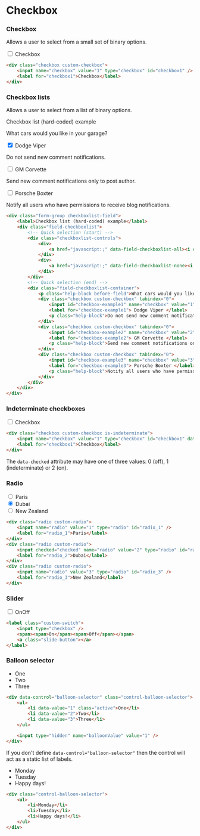 # Checkbox

### Checkbox

Allows a user to select from a small set of binary options.

<div class="example">
    <div class="checkbox custom-checkbox">
        <input name="checkbox" value="1" type="checkbox" id="checkbox1" />
        <label for="checkbox1">Checkbox</label>
    </div>
</div>

```html
<div class="checkbox custom-checkbox">
    <input name="checkbox" value="1" type="checkbox" id="checkbox1" />
    <label for="checkbox1">Checkbox</label>
</div>
```

### Checkbox lists

Allows a user to select from a list of binary options.

<div class="example">
    <div class="form-group checkboxlist-field">
        <label>Checkbox list (hard-coded) example</label>
        <div class="field-checkboxlist">
            <!-- Quick selection (start) -->
            <div class="checkboxlist-controls">
                <div>
                    <a href="javascript:;" data-field-checkboxlist-all><i class="icon-check-square"></i> <?= e(trans('backend::lang.form.select_all')) ?></a>
                </div>
                <div>
                    <a href="javascript:;" data-field-checkboxlist-none><i class="icon-eraser"></i> <?= e(trans('backend::lang.form.select_none')) ?></a>
                </div>
            </div>
            <!-- Quick selection (end) -->
            <div class="field-checkboxlist-container">
                <p class="help-block before-field">What cars would you like in your garage?</p>
                <div class="checkbox custom-checkbox" tabindex="0">
                    <input id="checkbox-example1" name="checkbox" value="1" type="checkbox" checked="checked" aria-checked="true" />
                    <label for="checkbox-example1"> Dodge Viper </label>
                    <p class="help-block">Do not send new comment notifications.</p>
                </div>
                <div class="checkbox custom-checkbox" tabindex="0">
                    <input id="checkbox-example2" name="checkbox" value="2" type="checkbox" aria-checked="false" />
                    <label for="checkbox-example2"> GM Corvette </label>
                    <p class="help-block">Send new comment notifications only to post author.</p>
                </div>
                <div class="checkbox custom-checkbox" tabindex="0">
                    <input id="checkbox-example3" name="checkbox" value="3" type="checkbox" aria-checked="mixed" />
                    <label for="checkbox-example3"> Porsche Boxter </label>
                    <p class="help-block">Notify all users who have permissions to receive blog notifications.</p>
                </div>
            </div>
        </div>
    </div>
</div>

```html
<div class="form-group checkboxlist-field">
    <label>Checkbox list (hard-coded) example</label>
    <div class="field-checkboxlist">
        <!-- Quick selection (start) -->
        <div class="checkboxlist-controls">
            <div>
                <a href="javascript:;" data-field-checkboxlist-all><i class="icon-check-square"></i> <?= e(trans('backend::lang.form.select_all')) ?></a>
            </div>
            <div>
                <a href="javascript:;" data-field-checkboxlist-none><i class="icon-eraser"></i> <?= e(trans('backend::lang.form.select_none')) ?></a>
            </div>
        </div>
        <!-- Quick selection (end) -->
        <div class="field-checkboxlist-container">
            <p class="help-block before-field">What cars would you like in your garage?</p>
            <div class="checkbox custom-checkbox" tabindex="0">
                <input id="checkbox-example1" name="checkbox" value="1" type="checkbox" checked="checked" aria-checked="true" />
                <label for="checkbox-example1"> Dodge Viper </label>
                <p class="help-block">Do not send new comment notifications.</p>
            </div>
            <div class="checkbox custom-checkbox" tabindex="0">
                <input id="checkbox-example2" name="checkbox" value="2" type="checkbox" aria-checked="false" />
                <label for="checkbox-example2"> GM Corvette </label>
                <p class="help-block">Send new comment notifications only to post author.</p>
            </div>
            <div class="checkbox custom-checkbox" tabindex="0">
                <input id="checkbox-example3" name="checkbox" value="3" type="checkbox" aria-checked="mixed" />
                <label for="checkbox-example3"> Porsche Boxter </label>
                <p class="help-block">Notify all users who have permissions to receive blog notifications.</p>
            </div>
        </div>
    </div>
</div>
```

### Indeterminate checkboxes

<div class="example">
    <div class="checkbox custom-checkbox is-indeterminate">
        <input name="checkbox" value="1" type="checkbox" id="checkbox1" data-checked="1" />
        <label for="checkbox1">Checkbox</label>
    </div>
</div>

```html
<div class="checkbox custom-checkbox is-indeterminate">
    <input name="checkbox" value="1" type="checkbox" id="checkbox1" data-checked="1" />
    <label for="checkbox1">Checkbox</label>
</div>
```

The `data-checked` attribute may have one of three values: 0 (off), 1 (indeterminate) or 2 (on).

### Radio

<div class="example">
    <div class="radio custom-radio">
        <input name="radio" value="1" type="radio" id="radio_1" />
        <label for="radio_1">Paris</label>
    </div>
    <div class="radio custom-radio">
        <input checked="checked" name="radio" value="2" type="radio" id="radio_2" />
        <label for="radio_2">Dubai</label>
    </div>
    <div class="radio custom-radio">
        <input name="radio" value="3" type="radio" id="radio_3" />
        <label for="radio_3">New Zealand</label>
    </div>
</div>

```html
<div class="radio custom-radio">
    <input name="radio" value="1" type="radio" id="radio_1" />
    <label for="radio_1">Paris</label>
</div>
<div class="radio custom-radio">
    <input checked="checked" name="radio" value="2" type="radio" id="radio_2" />
    <label for="radio_2">Dubai</label>
</div>
<div class="radio custom-radio">
    <input name="radio" value="3" type="radio" id="radio_3" />
    <label for="radio_3">New Zealand</label>
</div>
```

### Slider

<div class="example">
    <label class="custom-switch">
        <input type="checkbox" />
        <span><span>On</span><span>Off</span></span>
        <a class="slide-button"></a>
    </label>
</div>

```html
<label class="custom-switch">
    <input type="checkbox" />
    <span><span>On</span><span>Off</span></span>
    <a class="slide-button"></a>
</label>
```

### Balloon selector

<div class="example">
    <div data-control="balloon-selector" class="control-balloon-selector">
        <ul>
            <li data-value="1" class="active">One</li>
            <li data-value="2">Two</li>
            <li data-value="3">Three</li>
        </ul>
        <input type="hidden" name="balloonValue" value="1" />
    </div>
</div>

```html
<div data-control="balloon-selector" class="control-balloon-selector">
    <ul>
        <li data-value="1" class="active">One</li>
        <li data-value="2">Two</li>
        <li data-value="3">Three</li>
    </ul>

    <input type="hidden" name="balloonValue" value="1" />
</div>
```

If you don't define `data-control="balloon-selector"` then the control will act as a static list of labels.

<div class="example">
    <div class="control-balloon-selector">
        <ul>
            <li>Monday</li>
            <li>Tuesday</li>
            <li>Happy days!</li>
        </ul>
    </div>
</div>

```html
<div class="control-balloon-selector">
    <ul>
        <li>Monday</li>
        <li>Tuesday</li>
        <li>Happy days!</li>
    </ul>
</div>
```
